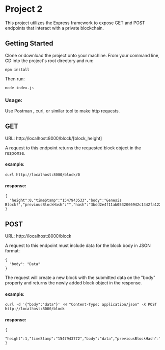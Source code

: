 # Project 2

This project utilizes the Express framework to expose GET and POST endpoints that interact with a private blockchain.

## Getting Started

Clone or download the project onto your machine. From your command line, CD into the
project's root directory and run:

```
npm install
```

Then run:

```
node index.js
```

### Usage:

Use Postman , curl, or similar tool to make http requests.

## GET

URL: http://localhost:8000/block/[block_height]

A request to this endpoint returns the requested block object in the response.

#### example:

```
curl http://localhost:8000/block/0
```

#### response:

```
{
  "height":0,"timeStamp":"1547943533","body":"Genesis Block!","previousBlockHash":"","hash":"3bdd2e4f11ab0532066942c1442fa122b5249d29bef04911d7f8f15d7a1a9241"
}
```

## POST

URL: http://localhost:8000/block

A request to this endpoint must include data for the block body in JSON format:

```
{
  "body": "Data"
}
```

The request will create a new block with the submitted data on the "body" property and returns the newly added block object in the response.

#### example:

```
curl -d '{"body":"data"}' -H "Content-Type: application/json" -X POST http://localhost:8000/block
```

#### response:

```
{
  "height":1,"timeStamp":"1547943772","body":"data","previousBlockHash":"3bdd2e4f11ab0532066942c1442fa122b5249d29bef04911d7f8f15d7a1a9241","hash":"dd77ad7528809f6f602e96132544e913cebf3447ead372d96be26606a4fe0e07"
}
```
